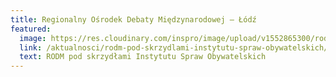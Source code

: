 ```yaml
---
title: Regionalny Ośrodek Debaty Międzynarodowej – Łódź
featured:
  image: https://res.cloudinary.com/inspro/image/upload/v1552865300/rodm/slajd-rodm-pod-skrzydlami.png
  link: /aktualnosci/rodm-pod-skrzydlami-instytutu-spraw-obywatelskich/
  text: RODM pod skrzydłami Instytutu Spraw Obywatelskich
---
```

